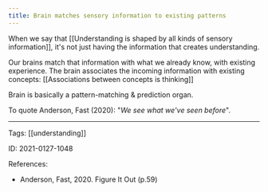 ```yaml
---
title: Brain matches sensory information to existing patterns
---
```


When we say that [[Understanding is shaped by all kinds of sensory information]], it's not just having the information that creates understanding.

Our brains match that information with what we already know, with existing experience. The brain associates the incoming information with existing concepts: [[Associations between concepts is thinking]]

Brain is basically a pattern-matching & prediction organ.

To quote Anderson, Fast (2020): "*We see what we've seen before*".

---

Tags: [[understanding]]

ID: 2021-0127-1048

References:
- Anderson, Fast, 2020. Figure It Out (p.59)
